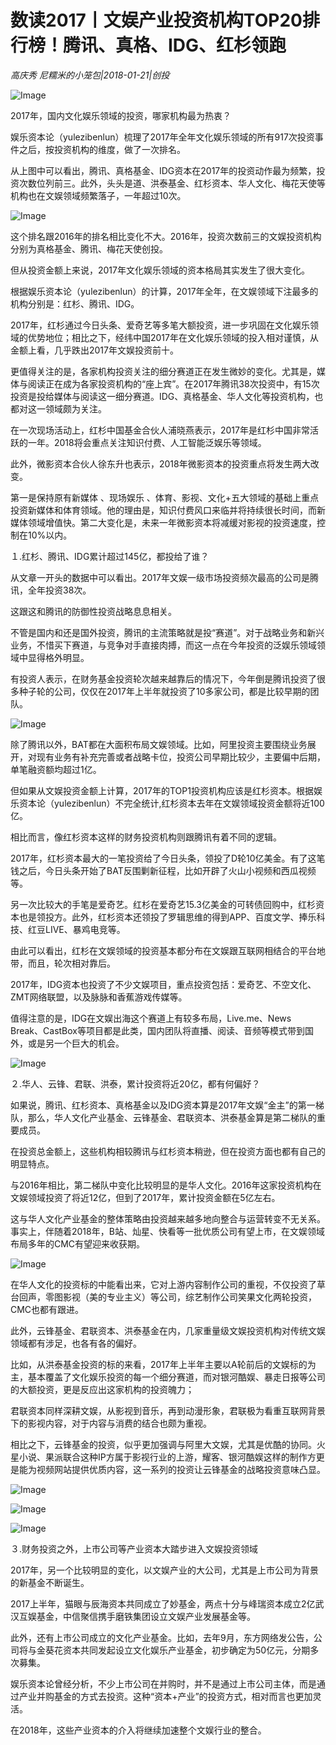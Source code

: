 # 数读2017丨文娱产业投资机构TOP20排行榜！腾讯、真格、IDG、红杉领跑

*高庆秀 尼糯米的小笼包|2018-01-21|创投*

![Image](http://si1.go2yd.com/get-image/0K8nQUp0Nzk)

2017年，国内文化娱乐领域的投资，哪家机构最为热衷？

娱乐资本论（yulezibenlun）梳理了2017年全年文化娱乐领域的所有917次投资事件之后，按投资机构的维度，做了一次排名。

从上图中可以看出，腾讯、真格基金、IDG资本在2017年的投资动作最为频繁，投资次数位列前三。此外，头头是道、洪泰基金、红杉资本、华人文化、梅花天使等机构也在文娱领域频繁落子，一年超过10次。

![Image](http://si1.go2yd.com/get-image/0K8nQQxdLLU)

这个排名跟2016年的排名相比变化不大。2016年，投资次数前三的文娱投资机构分别为真格基金、腾讯、梅花天使创投。

但从投资金额上来说，2017年文化娱乐领域的资本格局其实发生了很大变化。

根据娱乐资本论（yulezibenlun）的计算，2017年全年，在文娱领域下注最多的机构分别是：红杉、腾讯、IDG。

2017年，红杉通过今日头条、爱奇艺等多笔大额投资，进一步巩固在文化娱乐领域的优势地位；相比之下，经纬中国2017年在文化娱乐领域的投入相对谨慎，从金额上看，几乎跌出2017年文娱投资前十。

更值得关注的是，各家机构投资关注的细分赛道正在发生微妙的变化。尤其是，媒体与阅读正在成为各家投资机构的“座上宾”。在2017年腾讯38次投资中，有15次投资是投给媒体与阅读这一细分赛道。IDG、真格基金、华人文化等投资机构，也都对这一领域颇为关注。

在一次现场活动上，红杉中国基金合伙人浦晓燕表示，2017年是红杉中国非常活跃的一年。2018将会重点关注知识付费、人工智能泛娱乐等领域。

此外，微影资本合伙人徐东升也表示，2018年微影资本的投资重点将发生两大改变。

第一是保持原有新媒体 、现场娱乐 、体育、影视、文化+五大领域的基础上重点投资新媒体和体育领域。他的理由是，知识付费风口来临并将持续很长时间，而新媒体领域增值快。第二大变化是，未来一年微影资本将减缓对影视的投资速度，控制在10%以内。

１.红杉、腾讯、IDG累计超过145亿，都投给了谁？

从文章一开头的数据中可以看出。2017年文娱一级市场投资频次最高的公司是腾讯，全年投资38次。

这跟这和腾讯的防御性投资战略息息相关。

不管是国内和还是国外投资，腾讯的主流策略就是投“赛道”。对于战略业务和新兴业务，不惜买下赛道，与竞争对手直接肉搏，而这一点在今年投资的泛娱乐领域领域中显得格外明显。

有投资人表示，在财务基金投资轮次越来越靠后的情况下，今年倒是腾讯投资了很多种子轮的公司，仅仅在2017年上半年就投资了10多家公司，都是比较早期的团队。

![Image](http://si1.go2yd.com/get-image/0K8nQSFWUvA)

除了腾讯以外，BAT都在大面积布局文娱领域。比如，阿里投资主要围绕业务展开，对现有业务有补充完善或者战略卡位，投资公司早期比较少，主要偏中后期，单笔融资额均超过1亿。

但如果从文娱投资金额上计算，2017年的TOP1投资机构应该是红杉资本。根据娱乐资本论（yulezibenlun）不完全统计,红杉资本去年在文娱领域投资金额将近100亿。

相比而言，像红杉资本这样的财务投资机构则跟腾讯有着不同的逻辑。

2017年，红杉资本最大的一笔投资给了今日头条，领投了D轮10亿美金。有了这笔钱之后，今日头条开始了BAT反围剿新征程，比如开辟了火山小视频和西瓜视频等。

另一次比较大的手笔是爱奇艺。红杉在爱奇艺15.3亿美金的可转债回购中，红杉资本也是领投方。此外，红杉资本还领投了罗辑思维的得到APP、百度文学、捧乐科技、红豆LIVE、暴鸡电竞等。

由此可以看出，红杉在文娱领域的投资基本都分布在文娱跟互联网相结合的平台地带，而且，轮次相对靠后。

2017年，IDG资本也投资了不少文娱项目，重点投资包括：爱奇艺、不空文化、ZMT网络联盟，以及脉脉和香蕉游戏传媒等。

值得注意的是，IDG在文娱出海这个赛道上有较多布局，Live.me、News Break、CastBox等项目都是此类，国内团队将直播、阅读、音频等模式带到国外，或是另一个巨大的机会。

![Image](http://si1.go2yd.com/get-image/0K8nQIGhi4m)

２.华人、云锋、君联、洪泰，累计投资将近20亿，都有何偏好？

如果说，腾讯、红杉资本、真格基金以及IDG资本算是2017年文娱“金主”的第一梯队，那么，华人文化产业基金、云锋基金、君联资本、洪泰基金算是第二梯队的重要成员。

在投资总金额上，这些机构相较腾讯与红杉资本稍逊，但在投资方面也都有自己的明显特点。

与2016年相比，第二梯队中变化比较明显的是华人文化。2016年这家投资机构在文娱领域投资了将近12亿，但到了2017年，累计投资金额在5亿左右。

这与华人文化产业基金的整体策略由投资越来越多地向整合与运营转变不无关系。事实上，伴随着2018年，B站、灿星、快看等一批优质公司有望上市，在文娱领域布局多年的CMC有望迎来收获期。

![Image](http://si1.go2yd.com/get-image/0K8nQMYlnRA)

在华人文化的投资标的中能看出来，它对上游内容制作公司的重视，不仅投资了草台回声，零图影视（美的专业主义）等公司，综艺制作公司笑果文化两轮投资，CMC也都有跟进。

此外，云锋基金、君联资本、洪泰基金在内，几家重量级文娱投资机构对传统文娱领域都有涉足，也各有各的偏好。

比如，从洪泰基金投资的标的来看，2017年上半年主要以A轮前后的文娱标的为主，基本覆盖了文化娱乐投资的每一个细分赛道，而对银河酷娱、暴走日报等公司的大额投资，更是反应出这家机构的投资魄力；

君联资本同样深耕文娱，从影视到音乐，再到动漫形象，君联极为看重互联网背景下的影视内容，对于内容与消费的结合也颇为重视。

相比之下，云锋基金的投资，似乎更加强调与阿里大文娱，尤其是优酷的协同。火星小说、果派联合这种IP方属于影视行业的上游，耀客、银河酷娱这样的制作方更是能为视频网站提供优质内容，这一系列的投资让云锋基金的战略投资意味凸显。

![Image](http://si1.go2yd.com/get-image/0K8nQNuQzrc)

![Image](http://si1.go2yd.com/get-image/0K8nQPGhABc)

![Image](http://si1.go2yd.com/get-image/0K8nQJhC50y)

３.财务投资之外，上市公司等产业资本大踏步进入文娱投资领域

2017年，另一个比较明显的变化，以文娱产业的大公司，尤其是上市公司为背景的新基金不断诞生。

2017上半年，猫眼与辰海资本共同成立了妙基金，两点十分与峰瑞资本成立2亿武汉互娱基金，中信聚信携手磨铁集团设立文娱产业发展基金等。

此外，还有上市公司成立的文化产业基金。比如，去年9月，东方网络发公告，公司将与金葵花资本共同发起设立文化娱乐产业基金，初步确定为50亿元，分期多次募集。

娱乐资本论曾经分析，不少上市公司在并购时，并不是通过上市公司主体，而是通过产业并购基金的方式去投资。这种“资本+产业”的投资方式，相对而言也更加灵活。

在2018年，这些产业资本的介入将继续加速整个文娱行业的整合。

